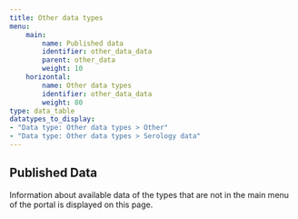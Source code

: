 ```yaml
---
title: Other data types
menu:
    main:
        name: Published data
        identifier: other_data_data
        parent: other_data
        weight: 10
    horizontal:
        name: Other data types
        identifier: other_data_data
        weight: 80
type: data_table
datatypes_to_display:
- "Data type: Other data types > Other"
- "Data type: Other data types > Serology data"
---
```


## Published Data

Information about available data of the types that are not in the main menu of the portal is displayed on this page.
